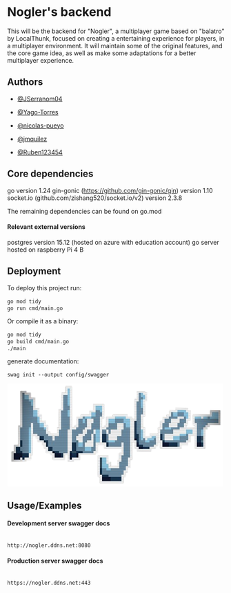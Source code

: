 # Nogler's backend

This will be the backend for "Nogler", a multiplayer game based on "balatro" by LocalThunk, focused on creating a entertaining experience for players, in a multiplayer environment. It will maintain some of the original features, and the core game idea, as well as make some adaptations for a better multiplayer experience.

## Authors

- [@JSerranom04](https://github.com/JSerranom04)
 
- [@Yago-Torres](https://github.com/Yago-Torres)

- [@nicolas-pueyo](https://github.com/nicolas-pueyo)

- [@jmquilez](https://github.com/jmquilez)
  
- [@Ruben123454](https://github.com/Ruben123454)

## Core dependencies

go version 1.24
gin-gonic (https://github.com/gin-gonic/gin) version 1.10
socket.io (github.com/zishang520/socket.io/v2) version 2.3.8

The remaining dependencies can be found on go.mod

#### Relevant external versions

postgres version 15.12 (hosted on azure with education account)
go server hosted on raspberry Pi 4 B

## Deployment

To deploy this project run:

```
go mod tidy
go run cmd/main.go
```
Or compile it as a binary:
```
go mod tidy
go build cmd/main.go
./main
```

generate documentation:
```
swag init --output config/swagger
```

![Logo](letras-img.png)

## Usage/Examples

#### Development server swagger docs

~~~ copy

http://nogler.ddns.net:8080
~~~

#### Production server swagger docs

~~~ copy

https://nogler.ddns.net:443
~~~

